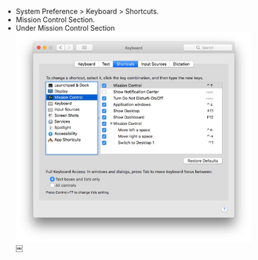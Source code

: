 * System Preference > Keyboard > Shortcuts. 
* Mission Control Section. 
* Under Mission Control Section
![image](04FC5EBB-40B7-408B-90AC-C5617CA7A388.jpg)￼

